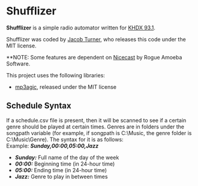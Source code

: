 # Shufflizer
**Shufflizer** is a simple radio automator written for [KHDX 93.1](http://khdx.fm). 

Shufflizer was coded by [Jacob Turner](http://jacobturner.me), who releases this code under the MIT license.

**NOTE: Some features are dependent on [Nicecast](https://www.rogueamoeba.com/nicecast/) by Rogue Amoeba Software.

This project uses the following libraries:
* [mp3agic](http://github.com/mpatric/mp3agic), released under the MIT license

## Schedule Syntax
If a schedule.csv file is present, then it will be scanned to see if a certain genre should be played at certain times.
Genres are in folders under the songpath variable (for example, if songpath is C:\Music, the genre folder is C:\Music\Genre).
The syntax for it is as follows:  
Example: ***Sunday,00:00,05:00,Jazz***
* ***Sunday:*** Full name of the day of the week
* ***00:00:*** Beginning time (in 24-hour time)
* ***05:00:*** Ending time (in 24-hour time)
* ***Jazz:*** Genre to play in between times
